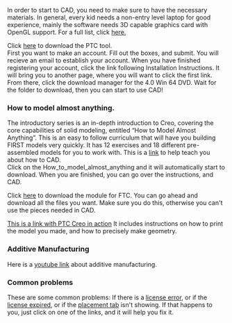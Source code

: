 In order to start to CAD, you need to make sure to have the necessary materials. In general, every kid needs a non-entry level laptop for good experience, mainly the software needs 3D capable graphics card with OpenGL support. 
For a full list, click [here.][Full list]

[Full list]:http://support.ptc.com/partners/hardware/current/support.htm
Click [here][PTC Download] to download the PTC tool.  
First you want to make an account. Fill out the boxes, and submit. You will recieve an email to establish your account. When you have finished registering your account, click the link following Installation Instructions. It will bring you to another page, where you will want to click the first link. From there, click the download manager for the 4.0 Win 64 DVD. Wait for the folder to download, then you can start to use CAD!

[PTC Download]:http://www.ptc.com/academic-program/products/free-software/creo-download
### How to model almost anything.  
 The introductory series is an in-depth introduction to Creo, covering the core capabilities of solid modeling, entitled “How to Model Almost Anything”. This is an easy to follow curriculum that will have you building FIRST models very quickly. It has 12 exercises and 18 different pre-assembled models for you to work with.
This is a [link][PTC Teach] to help teach you about how to CAD.  
Click on the How_to_model_almost_anything and it will automatically start to download. When you are finished, you can go over the instructions, and CAD.

[PTC Teach]:http://www.ptc.com/academic-program/k-12-program/students/first/training
Click [here][PTC download for FTC] to download the module for FTC. 
You can go ahead and download all the files you want. Make sure you do this, otherwise you can't use the pieces needed in CAD.

[PTC download for FTC]:http://www.catalogds.com/db/service?d=first&c=browse
[This is a link with PTC Creo in action][PTC Action]
It includes instructions on how to print the model you made, and how to precisely make geometry. 

[PTC Action]:http://www.ptc.com/en/cad/3d-design
### Additive Manufacturing
Here is a [youtube link][CAD Manufacturing] about additive manufacturing.

[CAD Manufacturing]:https://www.youtube.com/watch?v=nDqXjzOPAco&ebc=ANyPxKrQNzQ1I8DLLu47pC4N914qu6cSMFJEksgbNdCqEOlW_nhpvEw7m5BYyJAtPns_SbhHI8_1t-5KUwzXqMue25JxLz7L3g
### Common problems

These are some common problems: If there is a [license error][License error], or if the [license expired][License expired], or if the [placement tab][Placement] isn't showing.
If that happens to you, just click on one of the links, and it will help you fix it.

[License error]:https://www.ptcusercommunity.com/thread/136160
[License expired]:http://apps.ptc.com/schools/references/relicense_creo3_schools_standard.pdf#_ga=2.135070449.1786481349.1496641299-326259183.1477715362
[Placement]:https://community.ptc.com/t5/Additional-Creo-Questions/Placement-disapperaed/m-p/288454#M25236
